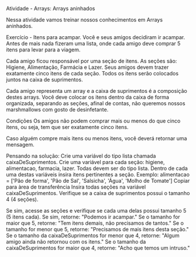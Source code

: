 Atividade - Arrays: Arrays aninhados

Nessa atividade vamos treinar nossos conhecimentos em Arrays aninhados.

Exercício - Itens para acampar.
Você e seus amigos decidiram ir acampar. Antes de mais nada fizeram uma lista, onde cada amigo deve comprar 5 itens para levar para a viagem.

Cada amigo ficou responsável por uma seção de itens. As seções são: Higiene, Alimentação, Farmácia e Lazer. Seus amigos devem trazer exatamente cinco itens de cada seção. Todos os itens serão colocados juntos na caixa de suprimentos.

Cada amigo representa um array e a caixa de suprimentos é a composição destes arrays. Você deve colocar os itens dentro da caixa de forma organizada, separando as seções, afinal de contas, não queremos nossos marshmallows com gosto de desinfetante.

Condições
Os amigos não podem comprar mais ou menos do que cinco itens, ou seja, tem que ser exatamente cinco itens.

Caso alguém compre mais itens ou menos itens, você deverá retornar uma mensagem.

Pensando na solução:
Crie uma variável do tipo lista chamada caixaDeSuprimentos.
Crie uma variável para cada seção: higiene, alimentacao, farmacia, lazer. Todas devem ser do tipo lista.
Dentro de cada uma destas variáveis insira itens pertinentes a seção. Exemplo:
alimentacao = ['Pão de forma', 'Pão de Sal', 'Salsicha', 'Água', 'Molho de Tomate']
Copiar para àrea de transferência
Insira todas seções na variável caixaDeSuprimentos.
Verifique se a caixa de suprimentos possui o tamanho 4 (4 seções).

Se sim, acesse as seções e verifique se cada uma delas possui tamanho 5 (5 itens cada).
Se sim, retorne: "Podemos ir acampar."
Se o tamanho for maior que 5, retorne: "Tem itens demais, não precisamos de tantos."
Se o tamanho for menor que 5, retorne: "Precisamos de mais itens desta seção."
Se o tamanho da caixaDeSuprimentos for menor que 4, retorne: "Algum amigo ainda não retornou com os itens."
Se o tamanho da caixaDeSuprimentos for maior que 4, retorne: "Acho que temos um intruso."